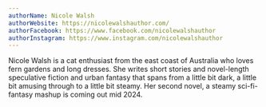 ```yaml
---
authorName: Nicole Walsh
authorWebsite: https://nicolewalshauthor.com/
authorFacebook: https://www.facebook.com/nicolewalshauthor
authorInstagram: https://www.instagram.com/nicolewalshauthor
---
```

Nicole Walsh is a cat enthusiast from the east coast of Australia who loves fern gardens and long dresses. She writes short stories and novel-length speculative fiction and urban fantasy that spans from a little bit dark, a little bit amusing through to a little bit steamy. Her second novel, a steamy sci-fi-fantasy mashup is coming out mid 2024. 
